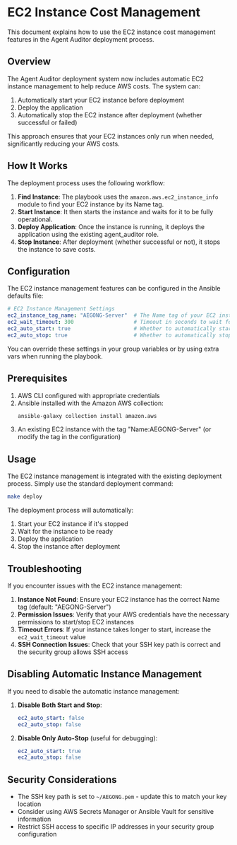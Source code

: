 # EC2 Instance Cost Management

This document explains how to use the EC2 instance cost management features in the Agent Auditor deployment process.

## Overview

The Agent Auditor deployment system now includes automatic EC2 instance management to help reduce AWS costs. The system can:

1. Automatically start your EC2 instance before deployment
2. Deploy the application
3. Automatically stop the EC2 instance after deployment (whether successful or failed)

This approach ensures that your EC2 instances only run when needed, significantly reducing your AWS costs.

## How It Works

The deployment process uses the following workflow:

1. **Find Instance**: The playbook uses the `amazon.aws.ec2_instance_info` module to find your EC2 instance by its Name tag.
2. **Start Instance**: It then starts the instance and waits for it to be fully operational.
3. **Deploy Application**: Once the instance is running, it deploys the application using the existing agent_auditor role.
4. **Stop Instance**: After deployment (whether successful or not), it stops the instance to save costs.

## Configuration

The EC2 instance management features can be configured in the Ansible defaults file:

```yaml
# EC2 Instance Management Settings
ec2_instance_tag_name: "AEGONG-Server"  # The Name tag of your EC2 instance
ec2_wait_timeout: 300                   # Timeout in seconds to wait for instance operations
ec2_auto_start: true                    # Whether to automatically start the instance before deployment
ec2_auto_stop: true                     # Whether to automatically stop the instance after deployment
```

You can override these settings in your group variables or by using extra vars when running the playbook.

## Prerequisites

1. AWS CLI configured with appropriate credentials
2. Ansible installed with the Amazon AWS collection:
   ```bash
   ansible-galaxy collection install amazon.aws
   ```
3. An existing EC2 instance with the tag "Name:AEGONG-Server" (or modify the tag in the configuration)

## Usage

The EC2 instance management is integrated with the existing deployment process. Simply use the standard deployment command:

```bash
make deploy
```

The deployment process will automatically:
1. Start your EC2 instance if it's stopped
2. Wait for the instance to be ready
3. Deploy the application
4. Stop the instance after deployment

## Troubleshooting

If you encounter issues with the EC2 instance management:

1. **Instance Not Found**: Ensure your EC2 instance has the correct Name tag (default: "AEGONG-Server")
2. **Permission Issues**: Verify that your AWS credentials have the necessary permissions to start/stop EC2 instances
3. **Timeout Errors**: If your instance takes longer to start, increase the `ec2_wait_timeout` value
4. **SSH Connection Issues**: Check that your SSH key path is correct and the security group allows SSH access

## Disabling Automatic Instance Management

If you need to disable the automatic instance management:

1. **Disable Both Start and Stop**:
   ```yaml
   ec2_auto_start: false
   ec2_auto_stop: false
   ```

2. **Disable Only Auto-Stop** (useful for debugging):
   ```yaml
   ec2_auto_start: true
   ec2_auto_stop: false
   ```

## Security Considerations

- The SSH key path is set to `~/AEGONG.pem` - update this to match your key location
- Consider using AWS Secrets Manager or Ansible Vault for sensitive information
- Restrict SSH access to specific IP addresses in your security group configuration